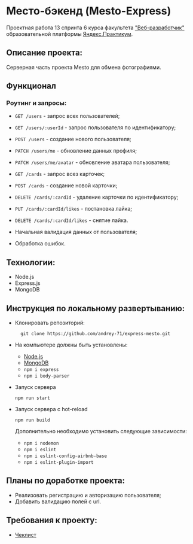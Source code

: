 # Место-бэкенд (Mesto-Express)

Проектная работа 13 спринта 6 курса факультета ["Веб-разработчик"](https://practicum.yandex.ru/web/?utm_source=yandex&utm_medium=cpc&utm_campaign=Yan_Sch_RF_Webr_Razrab_Des_Intro_460&utm_content=sty_search:s_none:cid_56600998:gid_4359516496:pid_23387311960:aid_9838725511:crid_0:rid_:p_1:pty_premium:mty_syn:mkw_:dty_desktop:cgcid_0:rn_Москва:rid_213&utm_term=разработка%20web&yclid=4769457341696616776) образовательной платформы [Яндекс.Практикум](https://practicum.yandex.ru/).


## Описание проекта:
Серверная часть проекта Mesto для обмена фотографиями.


## Функционал
### Роутинг и запросы:
* `GET /users` - запрос всех пользователей;
* `GET /users/:userId` - запрос пользователя по идентификатору;
* `POST /users` - создание нового пользователя;
* `PATCH /users/me` - обновление данных профиля;
* `PATCH /users/me/avatar` - обновление аватара пользователя;
* `GET /cards` - запрос всез карточек;
* `POST /cards` - создание новой карточки;
* `DELETE /cards/:cardId` - удаление карточки по идентификатору;
* `PUT /cards/:cardId/likes` - постановка лайка;
* `DELETE /cards/:cardId/likes` - снятие лайка.


* Начальная валидация данных от пользователя;
* Обработка ошибок.



## Технологии:
* Node.js
* Express.js
* MongoDB


## Инструкция по локальному развертыванию:
* Клонировать репозиторий:
  ```
    git clone https://github.com/andrey-71/express-mesto.git
  ```

* На компьютере должны быть установлены:
  * [Node.js](https://nodejs.org/en/download/)
  * [MongoDB](https://www.mongodb.com/try/download/community?jmp=docs)
  * `npm i express`
  * `npm i body-parser`


* Запуск сервера
  ```
  npm run start
  ```
* Запуск сервера с hot-reload
  ```
  npm run build
  ```
  Дополнительно необходимо установить следующие зависимости:
  * `npm i nodemon`
  * `npm i eslint`
  * `npm i eslint-config-airbnb-base`
  * `npm i eslint-plugin-import`

## Планы по доработке проекта:
* Реализовать регистрацию и авторизацию пользователя;
* Добавить валидацию полей с url.


## Требования к проекту:
* [Чеклист](https://code.s3.yandex.net/web-developer/checklists-pdf/new-program/checklist-13.pdf)
  
  

